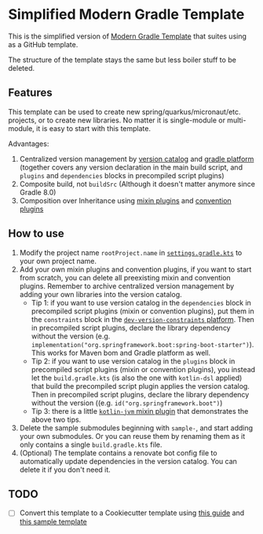 # Simplified Modern Gradle Template

This is the simplified version of [Modern Gradle Template](https://github.com/CXwudi/modern-gradle-template) that suites using as a GitHub template.

The structure of the template stays the same but less boiler stuff to be deleted.

## Features

This template can be used to create new spring/quarkus/micronaut/etc. projects, or to create new libraries.
No matter it is single-module or multi-module, it is easy to start with this template.

Advantages:

1. Centralized version management by [version catalog](https://docs.gradle.org/current/userguide/platforms.html#sub::toml-dependencies-format) 
   and [gradle platform](https://docs.gradle.org/current/userguide/platforms.html#sub:using-platform-to-control-transitive-deps)
   (together covers any version declaration in the main build script,
   and `plugins` and `dependencies` blocks in precompiled script plugins)
2. Composite build, not `buildSrc` (Although it doesn't matter anymore since Gradle 8.0)
3. Composition over Inheritance using [mixin plugins](gradle/plugins/mixin) and [convention plugins](gradle/plugins/convention)

## How to use

1. Modify the project name `rootProject.name` in [`settings.gradle.kts`](settings.gradle.kts) to your own project name.
2. Add your own mixin plugins and convention plugins,
   if you want to start from scratch, you can delete all preexisting mixin and convention plugins.
   Remember to archive centralized version management by adding your
   own libraries into the version catalog.
    - Tip 1: if you want to use version catalog in the `dependencies` block in precompiled script plugins
      (mixin or convention plugins),
      put them in the `constraints` block in
      the [`dev-version-constraints` platform](gradle/platform/dev-version-constraints/build.gradle.kts).
      Then in precompiled script plugins, declare the library dependency without the version
      (e.g. `implementation("org.springframework.boot:spring-boot-starter")`).
      This works for Maven bom and Gradle platform as well.
    - Tip 2: if you want to use version catalog in the `plugins` block in precompiled script plugins (mixin or convention plugins),
      you instead let the `build.gradle.kts` (is also the one with `kotlin-dsl` applied)
      that build the precompiled script plugin applies the version catalog.
      Then in precompiled script plugins, declare the library dependency without the version
      ((e.g. `id("org.springframework.boot")`)
    - Tip 3: there is a little [`kotlin-jvm` mixin plugin](gradle/plugins/mixin/kotlin-jvm) that demonstrates
      the above two tips.
3. Delete the sample submodules beginning with `sample-`, and start adding your own submodules.
   Or you can reuse them by renaming them as it only contains a single `build.gradle.kts` file.
4. (Optional) The template contains a renovate bot config file to automatically update dependencies in the version catalog.
   You can delete it if you don't need it.

## TODO

- [ ] Convert this template to a Cookiecutter template
  using [this guide](https://maciejwalkowiak.com/blog/creating-project-templates-with-cookiecutter/)
  and [this sample template](https://github.com/thomaslee/cookiecutter-java)